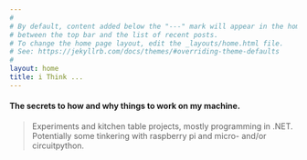 ```yaml
---
#
# By default, content added below the "---" mark will appear in the home page
# between the top bar and the list of recent posts.
# To change the home page layout, edit the _layouts/home.html file.
# See: https://jekyllrb.com/docs/themes/#overriding-theme-defaults
#
layout: home
title: i Think ...
---
```


####  The secrets to how and why things to work on my machine.

> Experiments and kitchen table projects, mostly programming in .NET.  
Potentially some tinkering with raspberry pi and micro- and/or circuitpython.
